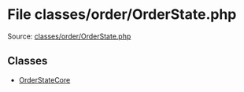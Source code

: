 File classes/order/OrderState.php
=========

Source: [classes/order/OrderState.php](https://github.com/PrestaShop/PrestaShop/blob/1.5.0.2/classes/order/OrderState.php)


Classes
-------

* [OrderStateCore](class.OrderStateCore.md)

